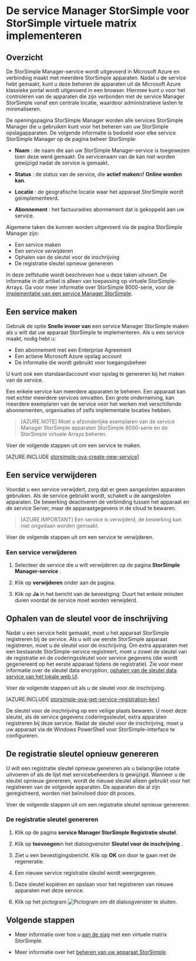 <properties 
   pageTitle="De service Manager StorSimple voor StorSimple virtuele matrix implementeren | Microsoft Azure"
   description="Hoe maken en de StorSimple Manager-service in de klassieke Azure portal verwijderen en wordt beschreven hoe u de sleutel voor de inschrijving te beheren."
   services="storsimple"
   documentationCenter=""
   authors="alkohli"
   manager="carmonm"
   editor="" />
<tags 
   ms.service="storsimple"
   ms.devlang="na"
   ms.topic="article"
   ms.tgt_pltfrm="na"
   ms.workload="na"
   ms.date="05/19/2016"
   ms.author="alkohli" />

# <a name="deploy-the-storsimple-manager-service-for-storsimple-virtual-array"></a>De service Manager StorSimple voor StorSimple virtuele matrix implementeren

## <a name="overview"></a>Overzicht

De StorSimple Manager-service wordt uitgevoerd in Microsoft Azure en verbinding maakt met meerdere StorSimple apparaten. Nadat u de service hebt gemaakt, kunt u deze beheren de apparaten uit de Microsoft Azure klassieke portal wordt uitgevoerd in een browser. Hiermee kunt u voor het controleren van de apparaten die zijn verbonden met de service Manager StorSimple vanaf een centrale locatie, waardoor administratieve lasten te minimaliseren.

De openingspagina StorSimple Manager worden alle services StorSimple Manager die u gebruiken kunt voor het beheren van uw StorSimple opslagapparaten. De volgende informatie is bedoeld voor elke service StorSimple Manager op de pagina beheer StorSimple:

- **Naam** : de naam die aan uw StorSimple Manager-service is toegewezen toen deze werd gemaakt. De servicenaam van de kan niet worden gewijzigd nadat de service is gemaakt.

- **Status** : de status van de service, die **actief** **maken**of **Online worden kan**.

- **Locatie** : de geografische locatie waar het apparaat StorSimple wordt geïmplementeerd.

- **Abonnement** : het factuuradres abonnement dat is gekoppeld aan uw service.

Algemene taken die kunnen worden uitgevoerd via de pagina StorSimple Manager zijn:

- Een service maken
- Een service verwijderen
- Ophalen van de sleutel voor de inschrijving
- De registratie sleutel opnieuw genereren

In deze zelfstudie wordt beschreven hoe u deze taken uitvoert. De informatie in dit artikel is alleen van toepassing op virtuele StorSimple-Arrays. Ga voor meer informatie over StorSimple 8000-serie, voor de [implementatie van een service Manager StorSimple](storsimple-manage-service.md).

## <a name="create-a-service"></a>Een service maken

Gebruik de optie **Snelle invoer van** een service Manager StorSimple maken als u wilt dat uw apparaat StorSimple te implementeren. Als u een service maakt, nodig hebt u:

- Een abonnement met een Enterprise Agreement
- Een actieve Microsoft Azure opslag account
- De informatie die wordt gebruikt voor toegangsbeheer

U kunt ook een standaardaccount voor opslag te genereren bij het maken van de service.

Een enkele service kan meerdere apparaten te beheren. Een apparaat kan niet echter meerdere services omvatten. Een grote onderneming, kan meerdere exemplaren van de service voor het werken met verschillende abonnementen, organisaties of zelfs implementatie locaties hebben.  

> [AZURE.NOTE] Moet u afzonderlijke exemplaren van de service Manager StorSimple apparaten StorSimple 8000-serie en de StorSimple virtuele Arrays beheren.

Voer de volgende stappen uit om een service te maken.

[AZURE.INCLUDE [storsimple-ova-create-new-service](../../includes/storsimple-ova-create-new-service.md)]

## <a name="delete-a-service"></a>Een service verwijderen

Voordat u een service verwijdert, zorg dat er geen aangesloten apparaten gebruiken. Als de service gebruikt wordt, schakelt u de aangesloten apparaten. De bewerking deactiveren de verbinding tussen het apparaat en de service Server, maar de apparaatgegevens in de cloud te bewaren. 

> [AZURE.IMPORTANT] Een service is verwijderd, de bewerking kan niet ongedaan worden gemaakt. 

Voer de volgende stappen uit om een service te verwijderen.

### <a name="to-delete-a-service"></a>Een service verwijderen

1. Selecteer de service die u wilt verwijderen op de pagina **StorSimple Manager-service** .

1. Klik op **verwijderen** onder aan de pagina.

1. Klik op **Ja** in het bericht van de bevestiging. Duurt het enkele minuten duren voordat de service moet worden verwijderd.

## <a name="get-the-service-registration-key"></a>Ophalen van de sleutel voor de inschrijving

Nadat u een service hebt gemaakt, moet u het apparaat StorSimple registreren bij de service. Als u wilt uw eerste StorSimple apparaat registreren, moet u de sleutel voor de inschrijving. Om extra apparaten met een bestaande StorSimple-service registreert, moet u zowel de sleutel van de registratie en de coderingssleutel voor service gegevens (die wordt gegenereerd op het eerste apparaat tijdens de registratie). Zie voor meer informatie over de sleutel data encryption, [ophalen van de sleutel data service van het lokale web UI](storsimple-ova-web-ui-admin.md#get-the-service-data-encryption-key). 

Voer de volgende stappen uit als u de sleutel voor de inschrijving.

[AZURE.INCLUDE [storsimple-ova-get-service-registration-key](../../includes/storsimple-ova-get-service-registration-key.md)]

De sleutel voor de inschrijving op een veilige plaats bewaren. U moet deze sleutel, als de service gegevens coderingssleutel, extra apparaten registreren bij deze service. Nadat de sleutel voor de inschrijving, moet u uw apparaat via de Windows PowerShell voor StorSimple-interface te configureren.

## <a name="regenerate-the-service-registration-key"></a>De registratie sleutel opnieuw genereren

U wilt een registratie sleutel opnieuw genereren als u belangrijke rotatie uitvoeren of als de lijst met servicebeheerders is gewijzigd. Wanneer u de sleutel opnieuw genereren, wordt de nieuwe sleutel alleen gebruikt voor het registreren van de volgende apparaten. De apparaten die al zijn geregistreerd, worden niet beïnvloed door dit proces.

Voer de volgende stappen uit om een registratie sleutel opnieuw genereren.

### <a name="to-regenerate-the-service-registration-key"></a>De registratie sleutel genereren

1. Klik op de pagina **service Manager StorSimple** **Registratie sleutel**.

1. Klik op **toevoegen**in het dialoogvenster **Sleutel voor de inschrijving** .

1. Ziet u een bevestigingsbericht. Klik op **OK** om door te gaan met de regeneratie.

1. Een nieuwe service registratie sleutel wordt weergegeven.

1. Deze sleutel kopiëren en opslaan voor het registreren van nieuwe apparaten met deze service.

1. Klik op het pictogram ![Pictogram](./media/storsimple-ova-manage-service/image7.png) om dit dialoogvenster te sluiten.


## <a name="next-steps"></a>Volgende stappen

- Meer informatie over hoe u [aan de slag](storsimple-ova-deploy1-portal-prep.md) met een virtuele matrix StorSimple.
    
- Meer informatie over het [beheren van uw apparaat StorSimple](storsimple-ova-web-ui-admin.md).

 
